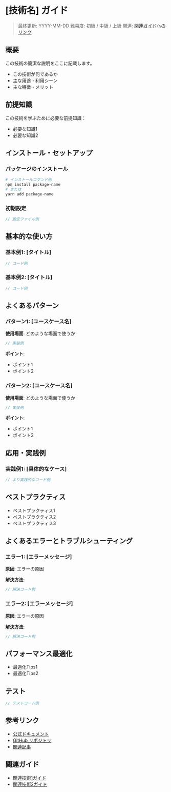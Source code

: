# [技術名] ガイド

> 最終更新: YYYY-MM-DD
> 難易度: 初級 / 中級 / 上級
> 関連: [関連ガイドへのリンク](../path/to/related_guide.md)

## 概要

この技術の簡潔な説明をここに記載します。

- この技術が何であるか
- 主な用途・利用シーン
- 主な特徴・メリット

## 前提知識

この技術を学ぶために必要な前提知識：

- 必要な知識1
- 必要な知識2

## インストール・セットアップ

### パッケージのインストール

```bash
# インストールコマンド例
npm install package-name
# または
yarn add package-name
```

### 初期設定

```typescript
// 設定ファイル例
```

## 基本的な使い方

### 基本例1: [タイトル]

```typescript
// コード例
```

### 基本例2: [タイトル]

```typescript
// コード例
```

## よくあるパターン

### パターン1: [ユースケース名]

**使用場面**: どのような場面で使うか

```typescript
// 実装例
```

**ポイント**:
- ポイント1
- ポイント2

### パターン2: [ユースケース名]

**使用場面**: どのような場面で使うか

```typescript
// 実装例
```

**ポイント**:
- ポイント1
- ポイント2

## 応用・実践例

### 実践例1: [具体的なケース]

```typescript
// より実践的なコード例
```

## ベストプラクティス

- ベストプラクティス1
- ベストプラクティス2
- ベストプラクティス3

## よくあるエラーとトラブルシューティング

### エラー1: [エラーメッセージ]

**原因**: エラーの原因

**解決方法**:
```typescript
// 解決コード例
```

### エラー2: [エラーメッセージ]

**原因**: エラーの原因

**解決方法**:
```typescript
// 解決コード例
```

## パフォーマンス最適化

- 最適化Tips1
- 最適化Tips2

## テスト

```typescript
// テストコード例
```

## 参考リンク

- [公式ドキュメント](https://example.com)
- [GitHub リポジトリ](https://github.com/example/repo)
- [関連記事](https://example.com/article)

## 関連ガイド

- [関連技術1ガイド](../path/to/guide1.md)
- [関連技術2ガイド](../path/to/guide2.md)
